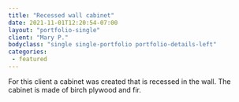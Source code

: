 ```yaml
---
title: "Recessed wall cabinet"
date: 2021-11-01T12:20:54-07:00
layout: "portfolio-single"
client: "Mary P."
bodyclass: "single single-portfolio portfolio-details-left"
categories:
 - featured
---
```

For this client a cabinet was created that is recessed in the wall. The cabinet is made of birch plywood and fir.
